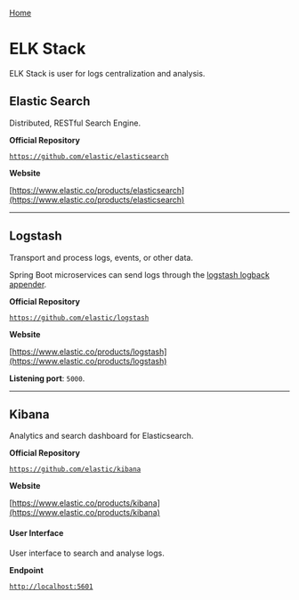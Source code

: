 [Home](../../README.md)

# ELK Stack

ELK Stack is user for logs centralization and analysis.

## Elastic Search

Distributed, RESTful Search Engine.

**Official Repository**

[`https://github.com/elastic/elasticsearch`](https://github.com/elastic/elasticsearch)

**Website**

[https://www.elastic.co/products/elasticsearch](https://www.elastic.co/products/elasticsearch)

---

## Logstash

Transport and process logs, events, or other data.

Spring Boot microservices can send logs through the [logstash logback appender](https://github.com/logstash/logstash-logback-encoder).

**Official Repository**

[`https://github.com/elastic/logstash`](https://github.com/elastic/logstash)

**Website**

[https://www.elastic.co/products/logstash](https://www.elastic.co/products/logstash)

**Listening port**: `5000`.

---

## Kibana

Analytics and search dashboard for Elasticsearch.

**Official Repository**

[`https://github.com/elastic/kibana`](https://github.com/elastic/kibana)

**Website**

[https://www.elastic.co/products/kibana](https://www.elastic.co/products/kibana)

#### User Interface

User interface to search and analyse logs.

**Endpoint**

[`http://localhost:5601`](http://localhost:5601)